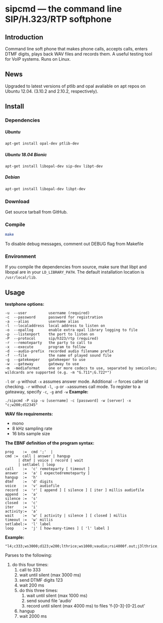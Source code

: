 # sipcmd — the command line SIP/H.323/RTP softphone

## Introduction

Command line soft phone that makes phone calls, accepts calls, enters DTMF digits, plays back WAV files and records them. A useful testing tool for VoIP systems. Runs on Linux.

## News 

Upgraded to latest versions of ptlib and opal avaliable on apt repos on Ubuntu 12.04. (3.10.2 and 2.10.2, respectively).

## Install

### Dependencies

##### Ubuntu

```sh
apt-get install opal-dev ptlib-dev 
```

##### Ubuntu 18.04 Bionic

```sh
apt-get install libopal-dev sip-dev libpt-dev
```

##### Debian

```sh
apt-get install libopal-dev libpt-dev 
```

### Download

Get source tarball from GitHub.

### Compile

```sh
make 
```

To disable debug messages, comment out DEBUG flag from Makefile

### Environment

If you compile the dependencies from source, make sure that libpt and libopal are in your `LD_LIBRARY_PATH`. The default installation location is `/usr/local/lib`.

## Usage

**testphone options:**

```
-u  --user          username (required)
-c  --password      password for registration
-a  --alias         username alias
-l  --localaddress  local address to listen on
-o  --opallog       enable extra opal library logging to file
-p  --listenport    the port to listen on
-P  --protocol      sip/h323/rtp (required)
-r  --remoteparty   the party to call to
-x  --execute       program to follow
-d  --audio-prefix  recorded audio filename prefix
-f  --file          the name of played sound file
-g  --gatekeeper    gatekeeper to use
-w  --gateway       gateway to use
-m  -mediaformat    one or more codecs to use, separated by semicolon; wildcards are supported (e.g. -m "G.711*;G.722*")
```

`-l` or `-p` without `-x` assumes answer mode. Additional `-r` forces caller id checking. `-r` without `-l`, `-p` or `-x`assumes call mode. 
To register to a gateaway, specify `-c`, `-g` and `-w` 
**Example:**

```
./sipcmd -P sip -u [username] -c [password] -w [server] -x "c;w200;d12345"
```

**WAV file requirements:**

- mono
- 8 kHz sampling rate
- 16 bits sample size

**The EBNF definition of the program syntax:**

```
prog	:=  cmd ';'  |
cmd	:=  call | answer | hangup
	  | dtmf | voice | record | wait
	  | setlabel | loop
call	:=  'c' remoteparty [ timeout ]
answer	:=  'a' [ expectedremoteparty ]
hangup	:=  'h'
dtmf	:=  'd' digits
voice	:=  'v' audiofile
record	:=  'r' [ append ] [ silence ] [ iter ] millis audiofile
append	:=  'a'
silence	:=  's'
closed	:=  'c'
iter	:=  'i'
activity:=  'a'
wait	:=  'w' [ activity | silence ] [ closed ] millis
timeout	:=  'w' millis
setlabel:=  'l' label
loop	:=  'j' [ how-many-times ] [ 'l' label ]
```

**Example:**

```
"l4;c333;ws3000;d123;w200;lthrice;ws1000;vaudio;rsi4000f.out;j3lthrice;h;j4" 
```

Parses to the following:

1. do this four times:
   1. call to 333
   2. wait until silent (max 3000 ms)
   3. send DTMF digits 123
   4. wait 200 ms 
   5. do this three times:
      1. wait until silent (max 1000 ms)
      2. send sound file 'audio'
      3. record until silent (max 4000 ms) to files 'f-[0-3]-[0-2].out'
   6. hangup
   7. wait 2000 ms
